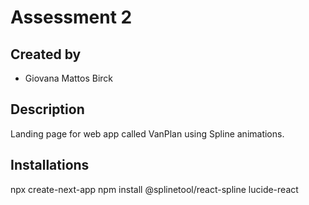 # Assessment 2

## Created by
- Giovana Mattos Birck

## Description
Landing page for web app called VanPlan using Spline animations.

## Installations
npx create-next-app
npm install @splinetool/react-spline lucide-react